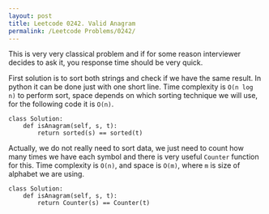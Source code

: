 ```yaml
---
layout: post
title: Leetcode 0242. Valid Anagram
permalink: /Leetcode Problems/0242/
---
```


This is very very classical problem and if for some reason interviewer decides to ask it, you response time should be very quick.

First solution is to sort both strings and check if we have the same result. In python it can be done just with one short line. Time complexity is `O(n log n)` to perform sort, space depends on which sorting technique we will use, for the following code it is `O(n)`.

```
class Solution:
    def isAnagram(self, s, t):
        return sorted(s) == sorted(t)
```

Actually, we do not really need to sort data, we just need to count how many times we have each symbol and there is very useful `Counter` function for this. Time complexity is `O(n)`, and space is `O(m)`, where `m` is size of alphabet we are using.

```
class Solution:
    def isAnagram(self, s, t):
        return Counter(s) == Counter(t)
```